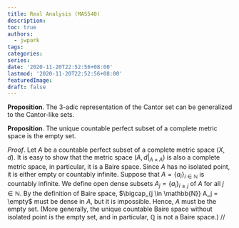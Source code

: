 ```yaml
---
title: Real Analysis (MAS540)
description:
toc: true
authors:
  - jwpark
tags:
categories:
series:
date: '2020-11-20T22:52:56+08:00'
lastmod: '2020-11-20T22:52:56+08:00'
featuredImage:
draft: false
---
```


**Proposition**. The 3-adic representation of the Cantor set can be generalized to the Cantor-like sets.


**Proposition**. The unique countable perfect subset of a complete metric space is the empty set.

*Proof*. Let $A$ be a countable perfect subset of a complete metric space $(X,d)$. It is easy to show that the metric space $(A,d|_{A \times A})$ is also a complete metric space, in particular, it is a Baire space. Since $A$ has no isolated point, it is either empty or countably infinite. Suppose that $A = \lbrace a_i \rbrace _{i \in \mathbb{N}}$ is countably infinite. We define open dense subsets $A_j = \lbrace a_i \rbrace_{i \ge j}$ of $A$ for all $j \in \mathbb{N}$. By the definition of Baire space, $\bigcap_{j \in \mathbb{N}} A_j = \empty$ must be dense in $A$, but it is impossible. Hence, $A$ must be the empty set. (More generally, the unique countable Baire space without isolated point is the empty set, and in particular, $\mathbb{Q}$ is not a Baire space.) //


